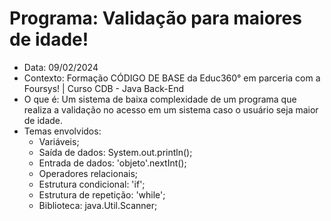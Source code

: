 # Programa: Validação para maiores de idade! 
- Data: 09/02/2024
- Contexto: Formação CÓDIGO DE BASE da Educ360° em parceria com a Foursys! | Curso CDB - Java Back-End
- O que é: Um sistema de baixa complexidade de um programa que realiza a validação no acesso em um sistema caso o usuário seja maior de idade.
- Temas envolvidos:
  - Variáveis;
  - Saída de dados: System.out.println();
  - Entrada de dados: 'objeto'.nextInt();
  - Operadores relacionais;
  - Estrutura condicional: 'if';
  - Estrutura de repetição: 'while';
  - Biblioteca: java.Util.Scanner;
